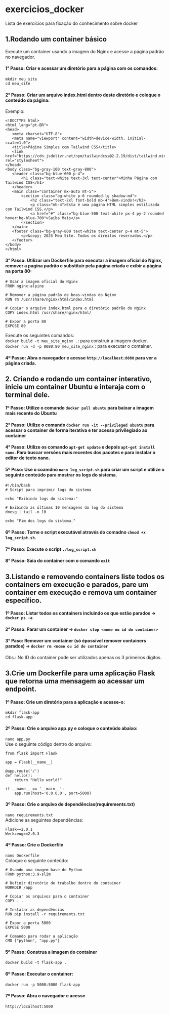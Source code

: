 # exercicios_docker
Lista de exercícios para fixação do conhecimento sobre docker
## 1.Rodando um container básico
Execute um container usando a imagem do Nginx e acesse a página padrão no navegador.
#### 1° Passo: Criar e acessar um diretório para a página com os comandos: 
 `mkdir meu_site`  
 `cd meu_site `  
 #### 2° Passo: Criar um arquivo index.html dentro deste diretório e coloque o conteúdo da página:  
 Exemplo:  
 ```
<!DOCTYPE html>
<html lang="pt-BR">
<head>
    <meta charset="UTF-8">
    <meta name="viewport" content="width=device-width, initial-scale=1.0">
    <title>Página Simples com Tailwind CSS</title>
    <link href="https://cdn.jsdelivr.net/npm/tailwindcss@2.2.19/dist/tailwind.min.css" rel="stylesheet">
</head>
<body class="bg-gray-100 text-gray-800">
    <header class="bg-blue-600 p-4">
        <h1 class="text-white text-3xl text-center">Minha Página com Tailwind CSS</h1>
    </header>
    <main class="container mx-auto mt-5">
        <section class="bg-white p-6 rounded-lg shadow-md">
            <h2 class="text-2xl font-bold mb-4">Bem-vindo!</h2>
            <p class="mb-4">Esta é uma página HTML simples estilizada com Tailwind CSS.</p>
            <a href="#" class="bg-blue-500 text-white px-4 py-2 rounded hover:bg-blue-700">Saiba Mais</a>
        </section>
    </main>
    <footer class="bg-gray-800 text-white text-center p-4 mt-5">
        <p>&copy; 2025 Meu Site. Todos os direitos reservados.</p>
    </footer>
</body>
</html>

```
#### 3° Passo: Utilizar um Dockerfile para executar a imagem oficial do Nginx, remover a pagina padrão e substituir pela página criada e exibir a página na porta 80:  
```
# Usar a imagem oficial do Nginx
FROM nginx:alpine

# Remover a página padrão de boas-vindas do Nginx
RUN rm /usr/share/nginx/html/index.html

# Copiar o arquivo index.html para o diretório padrão do Nginx
COPY index.html /usr/share/nginx/html/

# Expor a porta 80
EXPOSE 80

```
Execute os seguintes comandos:  
`docker build -t meu_site_nginx .`: para construir a imagem docker.   
`docker run -d -p 8080:80 meu_site_nginx` : para executar o container.  
#### 4º Passo: Abra o navegador e acesse `http://localhost:8080` para ver a pàgina criada.  

## 2. Criando e rodando um container interativo, inicie um container Ubuntu e interaja com o terminal dele.
#### 1º Passo: Utilize o comando `docker pull ubuntu` para baixar a imagem mais recente do Ubuntu
#### 2° Passo: Utilize o comando `docker run -it --privileged ubuntu` para acessar o container de forma iterativa e ter acesso privilegiado ao container
#### 4° Passo: Utilize os comando `apt-get update` e depois `apt-get install nano`. Para buscar versões mais recentes dos pacotes e para instalar o editor de texto nano.
#### 5º Psso: Use o coamdno `nano log_script.sh` para criar um script e utilize o seguinte conteúdo para mostrar os logs do sistema.
```
#!/bin/bash
# Script para imprimir logs do sistema

echo "Exibindo logs do sistema:"

# Exibindo as últimas 10 mensagens do log do sistema
dmesg | tail -n 10

echo "Fim dos logs do sistema."

```
#### 6º Passo: Torne o script executável através do comadno `chmod +x log_script.sh`.
#### 7° Passo: Execute o script `./log_script.sh`
#### 8° Passo: Saia do container com o comando `exit`

## 3.Listando e removendo containers liste todos os containers em execução e parados, pare um container em execução e remova um container específico.
#### 1º Passo: Listar todos os containers incluindo os que estão parados -> `docker ps -a`
#### 2° Passo: Parar um container -> `docker stop <nome ou id do container>`
#### 3° Paso: Remover um container (só épossível remover containers parados) -> `docker rm <nome ou id do container`  
Obs.: No ID do container pode ser utilizados apenas os 3 primeiros digitos.  
## 3.Crie um Dockerfile para uma aplicação Flask que retorna uma mensagem ao acessar um endpoint.
#### 1º Passo: Crie um diretório para a aplicação e acesse-o:
```
mkdir flask-app
cd flask-app
```
#### 2º Passo: Crie o arquivo app.py e coloque o conteúdo abaixo:
`nano app.py`  
Use o seguinte código dentro do arquivo:
  
```
from flask import Flask

app = Flask(__name__)

@app.route('/')
def hello():
    return "Hello world!"

if __name__ == '__main__':
    app.run(host='0.0.0.0', port=5000)

```
#### 3º Passo: Crie o arquivo de dependências(requirements.txt)
`nano requirements.txt`  
Adicione as seguintes dependências:  
```
Flask==2.0.1
Werkzeug==2.0.3
```

#### 4º Passo: Crie o Dockerfile
`nano Dockerfile`  
Coloque o seguinte conteúdo: 
```
# Usando uma imagem base do Python
FROM python:3.9-slim

# Definir diretório de trabalho dentro do container
WORKDIR /app

# Copiar os arquivos para o container
COPY . .

# Instalar as dependências
RUN pip install -r requirements.txt

# Expor a porta 5000
EXPOSE 5000

# Comando para rodar a aplicação
CMD ["python", "app.py"]
```
#### 5º Passo: Construa a imagem do container
`docker build -t flask-app .`
#### 6º Passo: Executar o container:
`docker run -p 5000:5000 flask-app`
#### 7º Passo: Abra o navegador e acesse
`http://localhost:5000`
